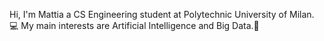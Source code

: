 Hi, I'm Mattia a CS Engineering student at Polytechnic University of Milan. :computer:
My main interests are Artificial Intelligence and Big Data.:microscope:

<!---
MattiaRepetti/MattiaRepetti is a ✨ special ✨ repository because its `README.md` (this file) appears on your GitHub profile.
You can click the Preview link to take a look at your changes.
--->
